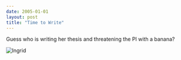```yaml
---
date: 2005-01-01
layout: post
title: "Time to Write"
---
```


Guess who is writing her thesis and threatening the PI with a banana?

![Ingrid](img/IngridThesis.jpg)